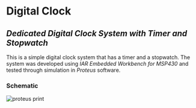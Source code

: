 # Digital Clock

## _Dedicated Digital Clock System with Timer and Stopwatch_

This is a simple digital clock system that has a timer and a stopwatch. The system was developed using _IAR Embedded Workbench for MSP430_ and tested through simulation in _Proteus_ software.

### Schematic
![proteus print](https://github.com/[zezit]/[DigitalClock]/blob/[main]/Circuito/projeto_final.jpg?raw=true)
